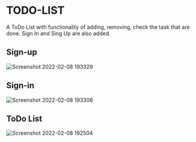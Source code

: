 # TODO-LIST
A ToDo List with functionality of adding, removing, check the task that are done. Sign In and Sing Up are also added.

## Sign-up
![Screenshot 2022-02-08 193329](https://user-images.githubusercontent.com/54505878/153003120-bb18a3e9-d321-403f-b8d4-8ee46ee89d20.png)


## Sign-in
![Screenshot 2022-02-08 193308](https://user-images.githubusercontent.com/54505878/153003064-4667b66e-cd22-446f-a059-53503f17f13f.png)

## ToDo List
![Screenshot 2022-02-08 192504](https://user-images.githubusercontent.com/54505878/153002852-a8cd7a6c-814c-4f08-9b65-41bbfb8fa375.png)
